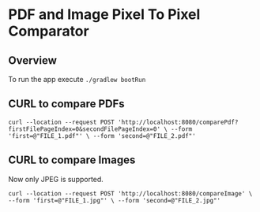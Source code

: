 # PDF and Image Pixel To Pixel Comparator

## Overview

To run the app execute `./gradlew bootRun`

## CURL to compare PDFs

`curl --location --request POST 'http://localhost:8080/comparePdf?firstFilePageIndex=0&secondFilePageIndex=0' \
--form 'first=@"FILE_1.pdf"' \
--form 'second=@"FILE_2.pdf"'`

## CURL to compare Images

Now only JPEG is supported.

`curl --location --request POST 'http://localhost:8080/compareImage' \
--form 'first=@"FILE_1.jpg"' \
--form 'second=@"FILE_2.jpg"'`
